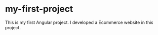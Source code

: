 # my-first-project
This is my first Angular project. I developed a Ecommerce website in this project. 
